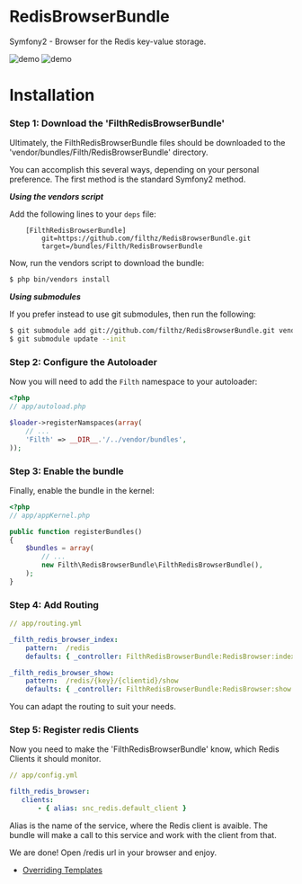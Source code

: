 RedisBrowserBundle
==================

Symfony2 - Browser for the Redis key-value storage.


![demo](https://github.com/filthz/RedisBrowserBundle/raw/master/Docs/redis.jpg)
![demo](https://github.com/filthz/RedisBrowserBundle/raw/master/Docs/redis2.jpg)

Installation
============

### Step 1: Download the 'FilthRedisBrowserBundle'

Ultimately, the FilthRedisBrowserBundle files should be downloaded to the
'vendor/bundles/Filth/RedisBrowserBundle' directory.

You can accomplish this several ways, depending on your personal preference.
The first method is the standard Symfony2 method.

***Using the vendors script***

Add the following lines to your `deps` file:

```
    [FilthRedisBrowserBundle]
        git=https://github.com/filthz/RedisBrowserBundle.git
        target=/bundles/Filth/RedisBrowserBundle
```

Now, run the vendors script to download the bundle:

``` bash
$ php bin/vendors install
```

***Using submodules***

If you prefer instead to use git submodules, then run the following:

``` bash
$ git submodule add git://github.com/filthz/RedisBrowserBundle.git vendor/bundles/Filth/RedisBrowserBundle
$ git submodule update --init
```

### Step 2: Configure the Autoloader

Now you will need to add the `Filth` namespace to your autoloader:

``` php
<?php
// app/autoload.php

$loader->registerNamspaces(array(
    // ...
    'Filth' => __DIR__.'/../vendor/bundles',
));
```
### Step 3: Enable the bundle

Finally, enable the bundle in the kernel:

```php
<?php
// app/appKernel.php

public function registerBundles()
{
    $bundles = array(
        // ...
        new Filth\RedisBrowserBundle\FilthRedisBrowserBundle(),
    );
}
```

### Step 4: Add Routing

```yml
// app/routing.yml

_filth_redis_browser_index:
    pattern:  /redis
    defaults: { _controller: FilthRedisBrowserBundle:RedisBrowser:index }

_filth_redis_browser_show:
    pattern:  /redis/{key}/{clientid}/show
    defaults: { _controller: FilthRedisBrowserBundle:RedisBrowser:show }
````    

You can adapt the routing to suit your needs.

### Step 5: Register redis Clients

Now you need to make the 'FilthRedisBrowserBundle' know, which Redis Clients it should monitor.

```yml
// app/config.yml

filth_redis_browser:
   clients:
       - { alias: snc_redis.default_client }
```

Alias is the name of the service, where the Redis client is avaible. The bundle will make a call to this service and work with the client from that.

We are done! Open /redis url in your browser and enjoy.


- [Overriding Templates](Docs/overriding_templates.md)





        